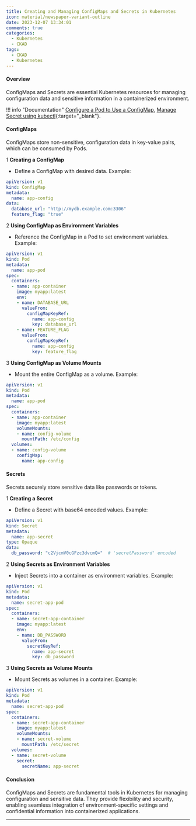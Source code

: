 ```yaml
---
title: Creating and Managing ConfigMaps and Secrets in Kubernetes
icon: material/newspaper-variant-outline
date: 2023-12-07 13:34:01
comments: true
categories:
  - Kubernetes
  - CKAD
tags:
  - CKAD
  - Kubernetes
---
```


#### Overview

ConfigMaps and Secrets are essential Kubernetes resources for managing configuration data and sensitive information in a containerized environment.

!!! info "Documentation"
    [Configure a Pod to Use a ConfigMap](https://kubernetes.io/docs/tasks/configure-pod-container/configure-pod-configmap/), [Manage Secret using kubectl](https://kubernetes.io/docs/tasks/manage-kubernetes-objects/kustomization/#secret-generator){:target="_blank"}.

#### ConfigMaps

ConfigMaps store non-sensitive, configuration data in key-value pairs, which can be consumed by Pods.

1 **Creating a ConfigMap**

- Define a ConfigMap with desired data. Example:

```yaml
apiVersion: v1
kind: ConfigMap
metadata:
  name: app-config
data:
  database_url: "http://mydb.example.com:3306"
  feature_flag: "true"
```

2 **Using ConfigMap as Environment Variables**

- Reference the ConfigMap in a Pod to set environment variables. Example:

```yaml
apiVersion: v1
kind: Pod
metadata:
  name: app-pod
spec:
  containers:
  - name: app-container
    image: myapp:latest
    env:
    - name: DATABASE_URL
      valueFrom:
        configMapKeyRef:
          name: app-config
          key: database_url
    - name: FEATURE_FLAG
      valueFrom:
        configMapKeyRef:
          name: app-config
          key: feature_flag
```

3 **Using ConfigMap as Volume Mounts**

- Mount the entire ConfigMap as a volume. Example:

```yaml
apiVersion: v1
kind: Pod
metadata:
  name: app-pod
spec:
  containers:
  - name: app-container
    image: myapp:latest
    volumeMounts:
    - name: config-volume
      mountPath: /etc/config
  volumes:
  - name: config-volume
    configMap:
      name: app-config
```

#### Secrets

Secrets securely store sensitive data like passwords or tokens.

1 **Creating a Secret**

- Define a Secret with base64 encoded values. Example:

```yaml
apiVersion: v1
kind: Secret
metadata:
  name: app-secret
type: Opaque
data:
  db_password: "c2VjcmV0cGFzc3dvcmQ="  # 'secretPassword' encoded
```

2 **Using Secrets as Environment Variables**

- Inject Secrets into a container as environment variables. Example:

```yaml
apiVersion: v1
kind: Pod
metadata:
  name: secret-app-pod
spec:
  containers:
  - name: secret-app-container
    image: myapp:latest
    env:
    - name: DB_PASSWORD
      valueFrom:
        secretKeyRef:
          name: app-secret
          key: db_password
```

3 **Using Secrets as Volume Mounts**

- Mount Secrets as volumes in a container. Example:

```yaml
apiVersion: v1
kind: Pod
metadata:
  name: secret-app-pod
spec:
  containers:
  - name: secret-app-container
    image: myapp:latest
    volumeMounts:
    - name: secret-volume
      mountPath: /etc/secret
  volumes:
  - name: secret-volume
    secret:
      secretName: app-secret
```

#### Conclusion

ConfigMaps and Secrets are fundamental tools in Kubernetes for managing configuration and sensitive data. They provide flexibility and security, enabling seamless integration of environment-specific settings and confidential information into containerized applications.

---
